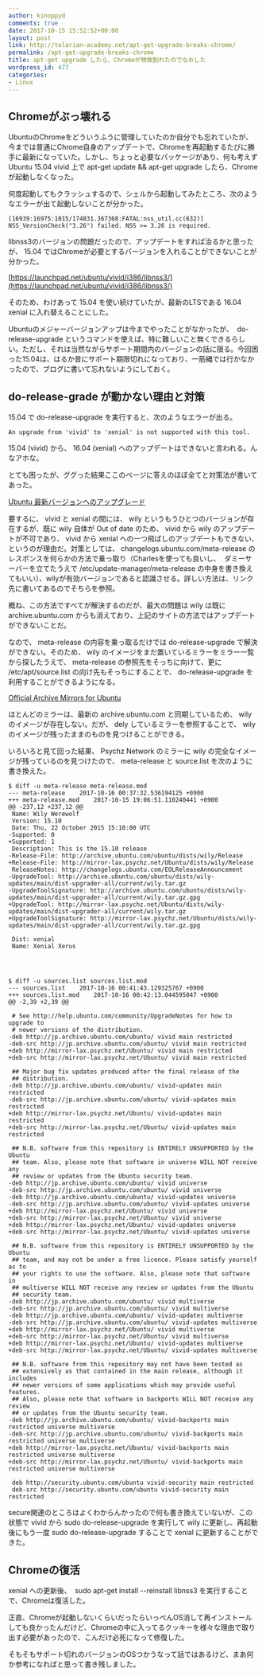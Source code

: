 ```yaml
---
author: kinoppyd
comments: true
date: 2017-10-15 15:52:52+00:00
layout: post
link: http://tolarian-academy.net/apt-get-upgrade-breaks-chrome/
permalink: /apt-get-upgrade-breaks-chrome
title: apt-get upgrade したら、Chromeが物故割れたのでなおした
wordpress_id: 477
categories:
- Linux
---
```


## Chromeがぶっ壊れる


UbuntuのChromeをどういうふうに管理していたのか自分でも忘れていたが、今までは普通にChrome自身のアップデートで、Chromeを再起動するたびに勝手に最新になっていた。しかし、ちょっと必要なパッケージがあり、何も考えず Ubuntu 15.04 vivid 上で apt-get update && apt-get upgrade したら、Chromeが起動しなくなった。

何度起動してもクラッシュするので、シェルから起動してみたところ、次のようなエラーが出て起動しないことが分かった。

    
    [16939:16975:1015/174831.367368:FATAL:nss_util.cc(632)] NSS_VersionCheck("3.26") failed. NSS >= 3.26 is required.


libnss3のバージョンの問題だったので、アップデートをすれば治るかと思ったが、 15.04 ではChromeが必要とするバージョンを入れることができないことが分かった。

[https://launchpad.net/ubuntu/vivid/i386/libnss3/](https://launchpad.net/ubuntu/vivid/i386/libnss3/)

そのため、わけあって 15.04 を使い続けていたが、最新のLTSである 16.04 xenial に入れ替えることにした。

Ubuntuのメジャーバージョンアップは今までやったことがなかったが、  do-release-upgrade というコマンドを使えば、特に難しいこと無くできるらしい。ただし、それは当然ながらサポート期間内のバージョンの話に限る。今回困った15.04は、はるか昔にサポート期限切れになっており、一筋縄では行かなかったので、ブログに書いて忘れないようにしておく。


## do-release-grade が動かない理由と対策


15.04 で do-release-upgrade を実行すると、次のようなエラーが出る。

    
    An upgrade from 'vivid' to 'xenial' is not supported with this tool.


15.04 (vivid) から、 16.04 (xenial) へのアップデートはできないと言われる。んなアホな。

とても困ったが、ググった結果ここのページに答えのほぼ全てと対策法が書いてあった。

[Ubuntu 最新バージョンへのアップグレード](http://server.etutsplus.com/how-to-upgrade-to-the-latest-version-of-ubuntu-with-do-release-upgrade/)

要するに、 vivid と xenial の間には、 wily というもうひとつのバージョンが存在するが、既に wily 自体が Out of date のため、 vivid から wily のアップデートが不可であり、 vivid から xenial への一つ飛ばしのアップデートもできない、というのが理由だ。対策としては、 changelogs.ubuntu.com/meta-release のレスポンスを何らかの方法で乗っ取り（Charlesを使っても良いし、  ダミーサーバーを立てたうえで /etc/update-manager/meta-release の中身を書き換えてもいい）、wilyが有効バージョンであると認識させる。詳しい方法は、リンク先に書いてあるのでそちらを参照。

概ね、この方法ですべてが解決するのだが、最大の問題は wily は既に archive.ubuntu.com からも消えており、上記のサイトの方法ではアップデートができないことだ。

なので、 meta-release の内容を乗っ取るだけでは do-release-upgrade で解決ができない。そのため、 wily のイメージをまだ置いているミラーをミラー一覧から探したうえで、 meta-release の参照先をそっちに向けて、更に /etc/apt/source.list の向け先もそっちにすることで、 do-release-upgrade を利用することができるようになる。

[Official Archive Mirrors for Ubuntu](https://launchpad.net/ubuntu/+archivemirrors)

ほとんどのミラーは、最新の archive.ubuntu.com と同期しているため、 wily のイメージが存在しない。だが、 dely しているミラーを参照することで、 wily のイメージが残ったままのものを見つけることができる。

いろいろと見て回った結果、 Psychz Network のミラーに wily の完全なイメージが残っているのを見つけたので、 meta-release と source.list を次のように書き換えた。

    
    $ diff -u meta-release meta-release.mod 
    --- meta-release	2017-10-16 00:37:32.536194125 +0900
    +++ meta-release.mod	2017-10-15 19:06:51.110240441 +0900
    @@ -237,12 +237,12 @@
     Name: Wily Werewolf
     Version: 15.10
     Date: Thu, 22 October 2015 15:10:00 UTC
    -Supported: 0
    +Supported: 1
     Description: This is the 15.10 release
    -Release-File: http://archive.ubuntu.com/ubuntu/dists/wily/Release
    +Release-File: http://mirror-lax.psychz.net/Ubuntu/dists/wily/Release
     ReleaseNotes: http://changelogs.ubuntu.com/EOLReleaseAnnouncement
    -UpgradeTool: http://archive.ubuntu.com/ubuntu/dists/wily-updates/main/dist-upgrader-all/current/wily.tar.gz
    -UpgradeToolSignature: http://archive.ubuntu.com/ubuntu/dists/wily-updates/main/dist-upgrader-all/current/wily.tar.gz.gpg
    +UpgradeTool: http://mirror-lax.psychz.net/Ubuntu/dists/wily-updates/main/dist-upgrader-all/current/wily.tar.gz
    +UpgradeToolSignature: http://mirror-lax.psychz.net/Ubuntu/dists/wily-updates/main/dist-upgrader-all/current/wily.tar.gz.gpg
     
     Dist: xenial
     Name: Xenial Xerus



    
    $ diff -u sources.list sources.list.mod
    --- sources.list	2017-10-16 00:41:43.129325767 +0900
    +++ sources.list.mod	2017-10-16 00:42:13.044595047 +0900
    @@ -2,39 +2,39 @@
     
     # See http://help.ubuntu.com/community/UpgradeNotes for how to upgrade to
     # newer versions of the distribution.
    -deb http://jp.archive.ubuntu.com/ubuntu/ vivid main restricted
    -deb-src http://jp.archive.ubuntu.com/ubuntu/ vivid main restricted
    +deb http://mirror-lax.psychz.net/Ubuntu/ vivid main restricted
    +deb-src http://mirror-lax.psychz.net/Ubuntu/ vivid main restricted
     
     ## Major bug fix updates produced after the final release of the
     ## distribution.
    -deb http://jp.archive.ubuntu.com/ubuntu/ vivid-updates main restricted
    -deb-src http://jp.archive.ubuntu.com/ubuntu/ vivid-updates main restricted
    +deb http://mirror-lax.psychz.net/Ubuntu/ vivid-updates main restricted
    +deb-src http://mirror-lax.psychz.net/Ubuntu/ vivid-updates main restricted
     
     ## N.B. software from this repository is ENTIRELY UNSUPPORTED by the Ubuntu
     ## team. Also, please note that software in universe WILL NOT receive any
     ## review or updates from the Ubuntu security team.
    -deb http://jp.archive.ubuntu.com/ubuntu/ vivid universe
    -deb-src http://jp.archive.ubuntu.com/ubuntu/ vivid universe
    -deb http://jp.archive.ubuntu.com/ubuntu/ vivid-updates universe
    -deb-src http://jp.archive.ubuntu.com/ubuntu/ vivid-updates universe
    +deb http://mirror-lax.psychz.net/Ubuntu/ vivid universe
    +deb-src http://mirror-lax.psychz.net/Ubuntu/ vivid universe
    +deb http://mirror-lax.psychz.net/Ubuntu/ vivid-updates universe
    +deb-src http://mirror-lax.psychz.net/Ubuntu/ vivid-updates universe
     
     ## N.B. software from this repository is ENTIRELY UNSUPPORTED by the Ubuntu 
     ## team, and may not be under a free licence. Please satisfy yourself as to 
     ## your rights to use the software. Also, please note that software in 
     ## multiverse WILL NOT receive any review or updates from the Ubuntu
     ## security team.
    -deb http://jp.archive.ubuntu.com/ubuntu/ vivid multiverse
    -deb-src http://jp.archive.ubuntu.com/ubuntu/ vivid multiverse
    -deb http://jp.archive.ubuntu.com/ubuntu/ vivid-updates multiverse
    -deb-src http://jp.archive.ubuntu.com/ubuntu/ vivid-updates multiverse
    +deb http://mirror-lax.psychz.net/Ubuntu/ vivid multiverse
    +deb-src http://mirror-lax.psychz.net/Ubuntu/ vivid multiverse
    +deb http://mirror-lax.psychz.net/Ubuntu/ vivid-updates multiverse
    +deb-src http://mirror-lax.psychz.net/Ubuntu/ vivid-updates multiverse
     
     ## N.B. software from this repository may not have been tested as
     ## extensively as that contained in the main release, although it includes
     ## newer versions of some applications which may provide useful features.
     ## Also, please note that software in backports WILL NOT receive any review
     ## or updates from the Ubuntu security team.
    -deb http://jp.archive.ubuntu.com/ubuntu/ vivid-backports main restricted universe multiverse
    -deb-src http://jp.archive.ubuntu.com/ubuntu/ vivid-backports main restricted universe multiverse
    +deb http://mirror-lax.psychz.net/Ubuntu/ vivid-backports main restricted universe multiverse
    +deb-src http://mirror-lax.psychz.net/Ubuntu/ vivid-backports main restricted universe multiverse
     
     deb http://security.ubuntu.com/ubuntu vivid-security main restricted
     deb-src http://security.ubuntu.com/ubuntu vivid-security main restricted
    


secure関連のところはよくわからんかったので何も書き換えていないが、この状態で vivid から sudo do-release-upgrade を実行して wily に更新し、再起動後にもう一度 sudo do-release-upgrade することで xenial に更新することができた。


## Chromeの復活


xenial への更新後、  sudo apt-get install --reinstall libnss3 を実行することで、Chromeは復活した。

正直、Chromeが起動しないくらいだったらいっぺんOS消して再インストールしても良かったんだけど、Chromeの中に入ってるクッキーを様々な理由で取り出す必要があったので、こんだけ必死になって修復した。

そもそもサポート切れのバージョンのOSつかうなって話ではあるけど、まあ何か参考になればと思って書き残しました。
